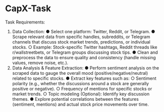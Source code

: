 # CapX-Task
Task Requirements:
1. Data Collection:
● Select one platform: Twitter, Reddit, or Telegram.
● Scrape relevant data from specific handles, subreddits, or Telegram channels
that discuss stock market trends, predictions, or individual stocks.
○ Example: Stock-specific Twitter hashtags, Reddit threads like
r/wallstreetbets, or Telegram groups discussing stock tips.
● Clean and preprocess the data to ensure quality and consistency (handle missing
values, remove noise, etc.).
2. Data Analysis & Feature Extraction:
● Perform sentiment analysis on the scraped data to gauge the overall mood
(positive/negative/neutral) related to specific stocks.
● Extract key features such as:
○ Sentiment polarity (e.g., whether the discussions around a stock are
generally positive or negative).
○ Frequency of mentions for specific stocks or market trends.
○ Topic modeling (Optional): Identify key discussion themes.
● Explore potential correlations between the features (sentiment, mentions) and
actual stock price movements over time.
